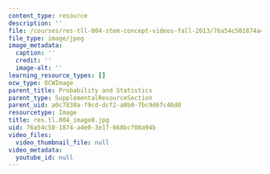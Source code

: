 ```yaml
---
content_type: resource
description: ''
file: /courses/res-tll-004-stem-concept-videos-fall-2013/76a54c501874a4e03e17668bcf08a94b_res.tl.004_image8.jpg
file_type: image/jpeg
image_metadata:
  caption: ''
  credit: ''
  image-alt: ''
learning_resource_types: []
ocw_type: OCWImage
parent_title: Probability and Statistics
parent_type: SupplementalResourceSection
parent_uid: a0c7838a-f9cd-dcf2-a8b0-7bc9d6fc46d0
resourcetype: Image
title: res.tl.004_image8.jpg
uid: 76a54c50-1874-a4e0-3e17-668bcf08a94b
video_files:
  video_thumbnail_file: null
video_metadata:
  youtube_id: null
---
```

